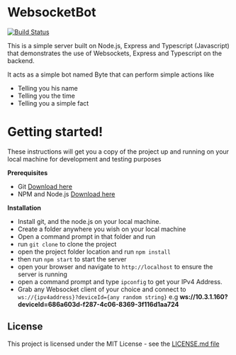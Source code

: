 
  
# WebsocketBot  
[![Build Status](https://travis-ci.org/joemccann/dillinger.svg?branch=master)](https://travis-ci.org/joemccann/dillinger)  
  
This is a simple server built on Node.js, Express and Typescript (Javascript) that demonstrates the use of Websockets, Express and Typescript on the backend.  
  
It acts as a simple bot named Byte that can perform simple actions like  
  
 - Telling you his name  
 - Telling you the time  
 - Telling you a simple fact  
  
# Getting started!  
These instructions will get you a copy of the project up and running on your local machine for development and testing purposes  
  
**Prerequisites**  
    
 - Git [Download here](https://git-scm.com/downloads)  
- NPM and Node.js [Download here](https://nodejs.org/en/download/)  
  
**Installation**  
- Install git, and the node.js on your local machine.  
- Create a folder anywhere you wish on your local machine  
- Open a command prompt in that folder and run  
- run `git clone` to clone the project  
- open the project folder location and run `npm install`  
- then run `npm start` to start the server  
- open your browser and navigate to `http://localhost` to ensure the server is running  
- open a command prompt and type `ipconfig` to get your IPv4 Address.  
- Grab any Websocket client of your choice and connect to `ws://{ipv4address}?deviceId={any random string}` e.g **ws://10.3.1.160?deviceId=686a603d-f287-4c06-8369-3f116d1aa724**  
## License  
This project is licensed under the MIT License - see the [LICENSE.md file](https://github.com/McLeroy/WebsocketBot/blob/master/LICENSE)